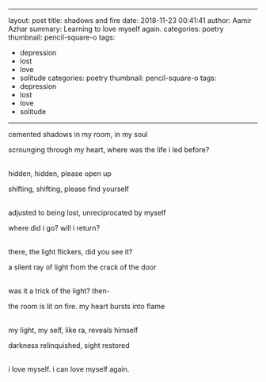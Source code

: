 
---
layout:     post
title:      shadows and fire
date:       2018-11-23 00:41:41
author:     Aamir Azhar
summary:    Learning to love myself again.
categories: poetry
thumbnail:  pencil-square-o
tags:
  - depression
  - lost
  - love
  - solitude
categories: poetry
thumbnail:  pencil-square-o
tags:
  - depression
  - lost
  - love
  - solitude
---
cemented shadows in my room, in my soul

scrounging through my heart, where was the life i led before?

<br>
hidden, hidden, please open up

shifting, shifting, please find yourself

<br>
adjusted to being lost, unreciprocated by myself

where did i go? will i return?

<br>
there, the light flickers, did you see it?

a silent ray of light from the crack of the door

<br>
was it a trick of the light? then-

the room is lit on fire. my heart bursts into flame

<br>
my light, my self, like ra, reveals himself

darkness relinquished, sight restored

<br>
i love myself. i can love myself again.
